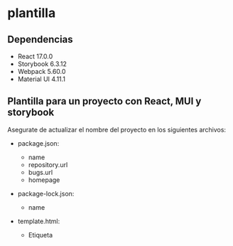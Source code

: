 # plantilla

Dependencias
---
- React 17.0.0
- Storybook 6.3.12
- Webpack 5.60.0
- Material UI 4.11.1

Plantilla para un proyecto con React, MUI y storybook
---
Asegurate de actualizar el nombre del proyecto en los siguientes archivos:
* package.json:
    * name
    * repository.url
    * bugs.url
    * homepage

* package-lock.json:
    * name
* template.html:
    * Etiqueta <title>
